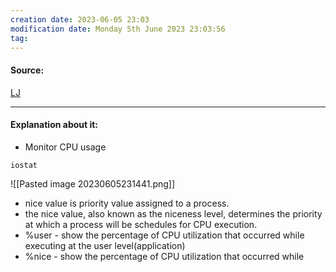 ```yaml
---
creation date: 2023-06-05 23:03
modification date: Monday 5th June 2023 23:03:56
tag: 
---
```


#### Source:
[LJ](https://linuxjourney.com/lesson/io-monitoring)

--------------------------------------

#### Explanation about it:

* Monitor CPU usage

```
iostat
```

![[Pasted image 20230605231441.png]]

* nice value is priority value assigned to a process.
* the nice value, also known as the niceness level, determines the priority at which a process will be schedules for CPU execution.
* %user - show the percentage of CPU utilization that occurred while executing at the user level(application)
* %nice - show the percentage of CPU utilization that occurred while